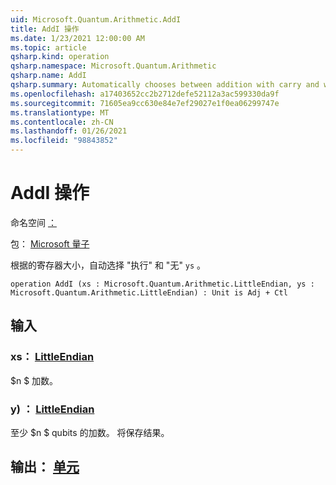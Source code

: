 ```yaml
---
uid: Microsoft.Quantum.Arithmetic.AddI
title: AddI 操作
ms.date: 1/23/2021 12:00:00 AM
ms.topic: article
qsharp.kind: operation
qsharp.namespace: Microsoft.Quantum.Arithmetic
qsharp.name: AddI
qsharp.summary: Automatically chooses between addition with carry and without, depending on the register size of `ys`.
ms.openlocfilehash: a17403652cc2b2712defe52112a3ac599330da9f
ms.sourcegitcommit: 71605ea9cc630e84e7ef29027e1f0ea06299747e
ms.translationtype: MT
ms.contentlocale: zh-CN
ms.lasthandoff: 01/26/2021
ms.locfileid: "98843852"
---
```

# <a name="addi-operation"></a>AddI 操作

命名空间 [：](xref:Microsoft.Quantum.Arithmetic)

包： [Microsoft 量子](https://nuget.org/packages/Microsoft.Quantum.Numerics)


根据的寄存器大小，自动选择 "执行" 和 "无" `ys` 。

```qsharp
operation AddI (xs : Microsoft.Quantum.Arithmetic.LittleEndian, ys : Microsoft.Quantum.Arithmetic.LittleEndian) : Unit is Adj + Ctl
```


## <a name="input"></a>输入

### <a name="xs--littleendian"></a>xs： [LittleEndian](xref:Microsoft.Quantum.Arithmetic.LittleEndian)

$n $ 加数。


### <a name="ys--littleendian"></a>y) ： [LittleEndian](xref:Microsoft.Quantum.Arithmetic.LittleEndian)

至少 $n $ qubits 的加数。 将保存结果。



## <a name="output--unit"></a>输出： [单元](xref:microsoft.quantum.lang-ref.unit)

